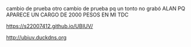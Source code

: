 cambio de prueba
otro cambio de prueba pq un tonto no grabó
ALAN PQ APARECE UN CARGO DE 2000 PESOS EN MI TDC

https://s22007412.github.io/UBIUV/

http://ubiuv.duckdns.org

